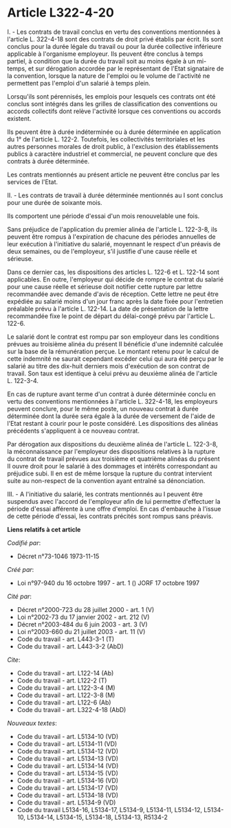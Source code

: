 # Article L322-4-20

I. - Les contrats de travail conclus en vertu des conventions mentionnées à l'article L. 322-4-18 sont des contrats de droit
privé établis par écrit. Ils sont conclus pour la durée légale du travail ou pour la durée collective inférieure applicable à
l'organisme employeur. Ils peuvent être conclus à temps partiel, à condition que la durée du travail soit au moins égale à un
mi-temps, et sur dérogation accordée par le représentant de l'Etat signataire de la convention, lorsque la nature de l'emploi
ou le volume de l'activité ne permettent pas l'emploi d'un salarié à temps plein.

Lorsqu'ils sont pérennisés, les emplois pour lesquels ces contrats ont été conclus sont intégrés dans les grilles de
classification des conventions ou accords collectifs dont relève l'activité lorsque ces conventions ou accords existent.

Ils peuvent être à durée indéterminée ou à durée déterminée en application du 1° de l'article L. 122-2. Toutefois, les
collectivités territoriales et les autres personnes morales de droit public, à l'exclusion des établissements publics à
caractère industriel et commercial, ne peuvent conclure que des contrats à durée déterminée.

Les contrats mentionnés au présent article ne peuvent être conclus par les services de l'Etat.

II. - Les contrats de travail à durée déterminée mentionnés au I sont conclus pour une durée de soixante mois.

Ils comportent une période d'essai d'un mois renouvelable une fois.

Sans préjudice de l'application du premier alinéa de l'article L. 122-3-8, ils peuvent être rompus à l'expiration de chacune
des périodes annuelles de leur exécution à l'initiative du salarié, moyennant le respect d'un préavis de deux semaines, ou de
l'employeur, s'il justifie d'une cause réelle et sérieuse.

Dans ce dernier cas, les dispositions des articles L. 122-6 et L. 122-14 sont applicables. En outre, l'employeur qui décide
de rompre le contrat du salarié pour une cause réelle et sérieuse doit notifier cette rupture par lettre recommandée avec
demande d'avis de réception. Cette lettre ne peut être expédiée au salarié moins d'un jour franc après la date fixée pour
l'entretien préalable prévu à l'article L. 122-14. La date de présentation de la lettre recommandée fixe le point de départ
du délai-congé prévu par l'article L. 122-6.

Le salarié dont le contrat est rompu par son employeur dans les conditions prévues au troisième alinéa du présent II
bénéficie d'une indemnité calculée sur la base de la rémunération perçue. Le montant retenu pour le calcul de cette indemnité
ne saurait cependant excéder celui qui aura été perçu par le salarié au titre des dix-huit derniers mois d'exécution de son
contrat de travail. Son taux est identique à celui prévu au deuxième alinéa de l'article L. 122-3-4.

En cas de rupture avant terme d'un contrat à durée déterminée conclu en vertu des conventions mentionnées à l'article L.
322-4-18, les employeurs peuvent conclure, pour le même poste, un nouveau contrat à durée déterminée dont la durée sera égale
à la durée de versement de l'aide de l'Etat restant à courir pour le poste considéré. Les dispositions des alinéas précédents
s'appliquent à ce nouveau contrat.

Par dérogation aux dispositions du deuxième alinéa de l'article L. 122-3-8, la méconnaissance par l'employeur des
dispositions relatives à la rupture du contrat de travail prévues aux troisième et quatrième alinéas du présent II ouvre
droit pour le salarié à des dommages et intérêts correspondant au préjudice subi. Il en est de même lorsque la rupture du
contrat intervient suite au non-respect de la convention ayant entraîné sa dénonciation.

III. - A l'initiative du salarié, les contrats mentionnés au I peuvent être suspendus avec l'accord de l'employeur afin de
lui permettre d'effectuer la période d'essai afférente à une offre d'emploi. En cas d'embauche à l'issue de cette période
d'essai, les contrats précités sont rompus sans préavis.

**Liens relatifs à cet article**

_Codifié par_:

  - Décret n°73-1046 1973-11-15

_Créé par_:

  - Loi n°97-940 du 16 octobre 1997 - art. 1 () JORF 17 octobre 1997

_Cité par_:

  - Décret n°2000-723 du 28 juillet 2000 - art. 1 (V)
  - Loi n°2002-73 du 17 janvier 2002 - art. 212 (V)
  - Décret n°2003-484 du 6 juin 2003 - art. 3 (V)
  - Loi n°2003-660 du 21 juillet 2003 - art. 11 (V)
  - Code du travail - art. L443-3-1 (T)
  - Code du travail - art. L443-3-2 (AbD)

_Cite_:

  - Code du travail - art. L122-14 (Ab)
  - Code du travail - art. L122-2 (T)
  - Code du travail - art. L122-3-4 (M)
  - Code du travail - art. L122-3-8 (M)
  - Code du travail - art. L122-6 (Ab)
  - Code du travail - art. L322-4-18 (AbD)

_Nouveaux textes_:

  - Code du travail - art. L5134-10 (VD)
  - Code du travail - art. L5134-11 (VD)
  - Code du travail - art. L5134-12 (VD)
  - Code du travail - art. L5134-13 (VD)
  - Code du travail - art. L5134-14 (VD)
  - Code du travail - art. L5134-15 (VD)
  - Code du travail - art. L5134-16 (VD)
  - Code du travail - art. L5134-17 (VD)
  - Code du travail - art. L5134-18 (VD)
  - Code du travail - art. L5134-9 (VD)
  - Code du travail L5134-16, L5134-17, L5134-9, L5134-11, L5134-12, L5134-10, L5134-14, L5134-15, L5134-18, L5134-13, R5134-2
